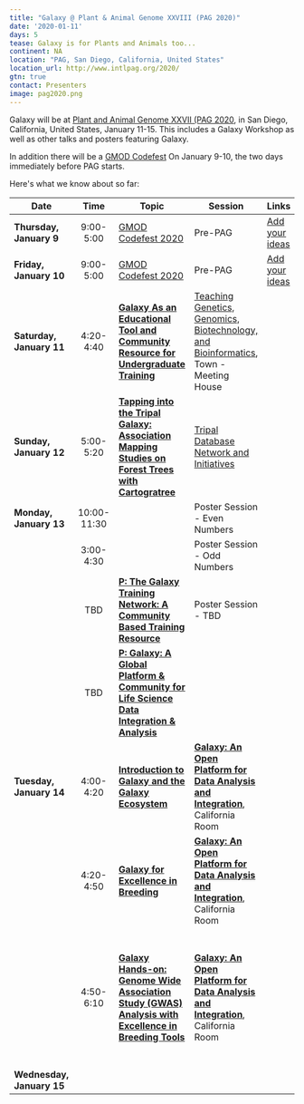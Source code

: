 ```yaml
---
title: "Galaxy @ Plant & Animal Genome XXVIII (PAG 2020)"
date: '2020-01-11'
days: 5
tease: Galaxy is for Plants and Animals too...
continent: NA
location: "PAG, San Diego, California, United States"
location_url: http://www.intlpag.org/2020/
gtn: true
contact: Presenters
image: pag2020.png
---
```


Galaxy will be at [Plant and Animal Genome XXVII (PAG 2020](http://www.intlpag.org/), in San Diego, California, United States, January 11-15. This includes a Galaxy Workshop as well as other talks and posters featuring Galaxy.

In addition there will be a [GMOD Codefest](http://gmod.org/wiki/Codefest_2020) On January 9-10, the two days immediately before PAG starts.

Here's what we know about so far:

| Date | Time | Topic | Session | Links | Contact |
| ---- | :----: | ---- | ---- | ---- | ---- |
| **Thursday, January 9** | 9:00-5:00 | [GMOD Codefest 2020](http://gmod.org/wiki/Codefest_2020) | Pre-PAG | [Add your ideas](https://docs.google.com/document/d/1_CnUW_W4tNyl7lSlihCwZDKT45VQQxcI3I-VgjnC2Dc/edit?usp=sharing) | [Scott Cain](http://gmod.org/wiki/User:Scott), [Dave Clements](/src/people/dave-clements/index.md) |
| **Friday, January 10** | 9:00-5:00 | [GMOD Codefest 2020](http://gmod.org/wiki/Codefest_2020) | Pre-PAG | [Add your ideas](https://docs.google.com/document/d/1_CnUW_W4tNyl7lSlihCwZDKT45VQQxcI3I-VgjnC2Dc/edit?usp=sharing) | [Scott Cain](http://gmod.org/wiki/User:Scott), [Dave Clements](/src/people/dave-clements/index.md) |
| **Saturday, January 11** | 4:20-4:40 | **[Galaxy As an Educational Tool and Community Resource for Undergraduate Training](https://plan.core-apps.com/pag_2020/event/60658e794c2a6d06f3aa20dcfb5fc100)** | [Teaching Genetics, Genomics, Biotechnology, and Bioinformatics](https://plan.core-apps.com/pag_2020/event/680f532f0a26f8c2f8d1736dbb0303c8), Town - Meeting House | | [Mo Heydarian](/src/people/mo-heydarian/index.md) |
| **Sunday, January 12** | 5:00-5:20 | **[Tapping into the Tripal Galaxy: Association Mapping Studies on Forest Trees with Cartogratree](https://plan.core-apps.com/pag_2020/event/d58894cb3c5f7a1019a50c969c5b7535)** | [Tripal Database Network and Initiatives](https://plan.core-apps.com/pag_2020/event/680f532f0a26f8c2f8d1736dbb054ce2) | | [Nic Herndon](https://myweb.ecu.edu/herndonn19/) |
| **Monday, January 13** | 10:00-11:30 | |  Poster Session - Even Numbers |  |  |
| | 3:00-4:30 |  | Poster Session - Odd Numbers |  |  |
| | TBD | **[P: The Galaxy Training Network: A Community Based Training Resource](https://plan.core-apps.com/pag_2020/abstract/d58894cb3c5f7a1019a50c969c59b001)** | Poster Session - TBD | | [Mo Heydarian](/src/people/mo-heydarian/index.md) |
| | TBD | **[P: Galaxy: A Global Platform & Community for Life Science Data Integration & Analysis](https://plan.core-apps.com/pag_2020/abstract/d58894cb3c5f7a1019a50c969c59cd70)** | | | [Dave Clements](/src/people/dave-clements/index.md) |
| **Tuesday, January 14** | 4:00-4:20 | **[Introduction to Galaxy and the Galaxy Ecosystem](https://plan.core-apps.com/pag_2020/event/a8f1e9dbae7dc0d6d1e5f05d4657f89d)** | **[Galaxy: An Open Platform for Data Analysis and Integration](https://plan.core-apps.com/pag_2020/event/680f532f0a26f8c2f8d1736dbb037b2d)**, California Room  | | [Dave Clements](/src/people/dave-clements/index.md) |
|  | 4:20-4:50 | **[Galaxy for Excellence in Breeding](https://plan.core-apps.com/pag_2020/event/0faacece23744ad32bb082ce6b8c5e27)** | **[Galaxy: An Open Platform for Data Analysis and Integration](https://plan.core-apps.com/pag_2020/event/680f532f0a26f8c2f8d1736dbb037b2d)**, California Room | | [Star Yanxin Gao](https://twitter.com/stargao3) |
|  | 4:50-6:10 | **[Galaxy Hands-on: Genome Wide Association Study (GWAS) Analysis with Excellence in Breeding Tools](https://plan.core-apps.com/pag_2020/event/959619631bade74d533994f26e218d04)** | **[Galaxy: An Open Platform for Data Analysis and Integration](https://plan.core-apps.com/pag_2020/event/680f532f0a26f8c2f8d1736dbb037b2d)**, California Room | | [Star Yanxin Gao](https://twitter.com/stargao3), [Mo Heydarian](/src/people/mo-heydarian/index.md), [Dave Clements](/src/people/dave-clements/index.md), Umesh Rosyara, Jose Crossa, Mathias Lorieux |
| **Wednesday, January 15** |  |  |  |  |  | |
